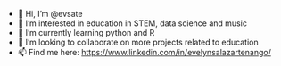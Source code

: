 - 👋 Hi, I’m @evsate
- 👀 I’m interested in education in STEM, data science and music
- 🌱 I’m currently learning python and R
- 💞️ I’m looking to collaborate on more projects related to education
- 📫 Find me here: https://www.linkedin.com/in/evelynsalazartenango/

<!---
evsate/evsate is a ✨ special ✨ repository because its `README.md` (this file) appears on your GitHub profile.
You can click the Preview link to take a look at your changes.
--->

